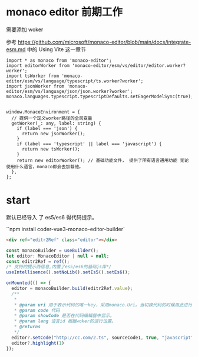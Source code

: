 # monaco editor 前期工作

需要添加 woker

参考 https://github.com/microsoft/monaco-editor/blob/main/docs/integrate-esm.md 中的
Using Vite 这一章节

```
import * as monaco from 'monaco-editor';
import editorWorker from 'monaco-editor/esm/vs/editor/editor.worker?worker';
import tsWorker from 'monaco-editor/esm/vs/language/typescript/ts.worker?worker';
import jsonWorker from 'monaco-editor/esm/vs/language/json/json.worker?worker';
monaco.languages.typescript.typescriptDefaults.setEagerModelSync(true);


window.MonacoEnvironment = {
  // 提供一个定义worker路径的全局变量
  getWorker(_: any, label: string) {
    if (label === 'json') {
      return new jsonWorker();
    }
    if (label === 'typescript' || label === 'javascript') {
      return new tsWorker();
    }
    return new editorWorker(); // 基础功能文件， 提供了所有语言通用功能 无论使用什么语言，monaco都会去加载他。
  },
};
```

# start

默认已经导入 了 es5/es6 得代码提示。

``npm install coder-vue3-monaco-editor-builder`

```html
<div ref="editr2Ref" class="editor"></div>
```

```javascript
const monacoBuilder = useBuilder();
let editor: MonacoEditor | null = null;
const editr2Ref = ref();
/* 支持的提示西信息,内置了es5/es6的基础js库*/
useIntellisence().setNoLib().setEs5().setEs6();

onMounted(() => {
  editor = monacoBuilder.build(editr2Ref.value);
  /**
   *
   * @param uri 用于表示代码的唯一key，采用monaco.Uri。当切换代码的时候用此进行对比
   * @param code 代码
   * @param showCode 是否在代码编辑器中显示。
   * @param lang 语言id 根据woker的进行设置。
   * @returns
   */
  editor?.setCode("http://cc.com/2.ts", sourceCode1, true, "javascript");
  editor?.highlight(1) 
});
```



